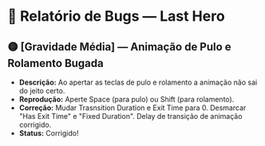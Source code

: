# 🐞 Relatório de Bugs — Last Hero

## 🟡 [Gravidade Média] — Animação de Pulo e Rolamento Bugada
- **Descrição:** Ao apertar as teclas de pulo e rolamento a animação não sai do jeito certo.
- **Reprodução:** Aperte Space (para pulo) ou Shift (para rolamento).
- **Correção:** Mudar Trasnsition Duration e Exit Time para 0. Desmarcar "Has Exit Time" e "Fixed Duration". Delay de transição de animação corrigido.
- **Status:** Corrigido!
